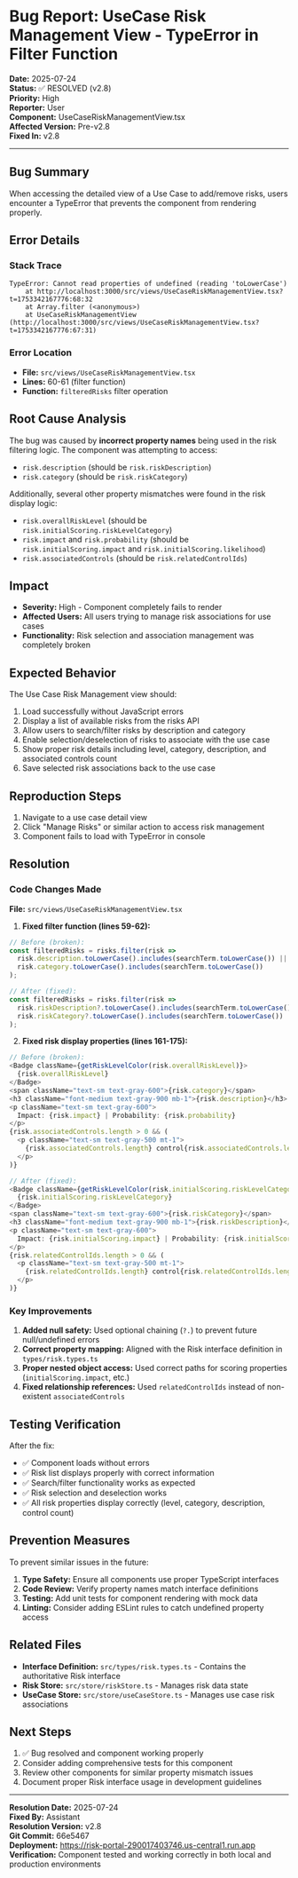 # Bug Report: UseCase Risk Management View - TypeError in Filter Function

**Date:** 2025-07-24  
**Status:** ✅ RESOLVED (v2.8)  
**Priority:** High  
**Reporter:** User  
**Component:** UseCaseRiskManagementView.tsx  
**Affected Version:** Pre-v2.8  
**Fixed In:** v2.8

---

## Bug Summary

When accessing the detailed view of a Use Case to add/remove risks, users encounter a TypeError that prevents the component from rendering properly.

## Error Details

### Stack Trace
```
TypeError: Cannot read properties of undefined (reading 'toLowerCase')
    at http://localhost:3000/src/views/UseCaseRiskManagementView.tsx?t=1753342167776:68:32
    at Array.filter (<anonymous>)
    at UseCaseRiskManagementView (http://localhost:3000/src/views/UseCaseRiskManagementView.tsx?t=1753342167776:67:31)
```

### Error Location
- **File:** `src/views/UseCaseRiskManagementView.tsx`
- **Lines:** 60-61 (filter function)
- **Function:** `filteredRisks` filter operation

## Root Cause Analysis

The bug was caused by **incorrect property names** being used in the risk filtering logic. The component was attempting to access:
- `risk.description` (should be `risk.riskDescription`)
- `risk.category` (should be `risk.riskCategory`)

Additionally, several other property mismatches were found in the risk display logic:
- `risk.overallRiskLevel` (should be `risk.initialScoring.riskLevelCategory`)
- `risk.impact` and `risk.probability` (should be `risk.initialScoring.impact` and `risk.initialScoring.likelihood`)
- `risk.associatedControls` (should be `risk.relatedControlIds`)

## Impact

- **Severity:** High - Component completely fails to render
- **Affected Users:** All users trying to manage risk associations for use cases
- **Functionality:** Risk selection and association management was completely broken

## Expected Behavior

The Use Case Risk Management view should:
1. Load successfully without JavaScript errors
2. Display a list of available risks from the risks API
3. Allow users to search/filter risks by description and category
4. Enable selection/deselection of risks to associate with the use case
5. Show proper risk details including level, category, description, and associated controls count
6. Save selected risk associations back to the use case

## Reproduction Steps

1. Navigate to a use case detail view
2. Click "Manage Risks" or similar action to access risk management
3. Component fails to load with TypeError in console

## Resolution

### Code Changes Made

**File:** `src/views/UseCaseRiskManagementView.tsx`

1. **Fixed filter function (lines 59-62):**
```typescript
// Before (broken):
const filteredRisks = risks.filter(risk => 
  risk.description.toLowerCase().includes(searchTerm.toLowerCase()) ||
  risk.category.toLowerCase().includes(searchTerm.toLowerCase())
);

// After (fixed):
const filteredRisks = risks.filter(risk => 
  risk.riskDescription?.toLowerCase().includes(searchTerm.toLowerCase()) ||
  risk.riskCategory?.toLowerCase().includes(searchTerm.toLowerCase())
);
```

2. **Fixed risk display properties (lines 161-175):**
```typescript
// Before (broken):
<Badge className={getRiskLevelColor(risk.overallRiskLevel)}>
  {risk.overallRiskLevel}
</Badge>
<span className="text-sm text-gray-600">{risk.category}</span>
<h3 className="font-medium text-gray-900 mb-1">{risk.description}</h3>
<p className="text-sm text-gray-600">
  Impact: {risk.impact} | Probability: {risk.probability}
</p>
{risk.associatedControls.length > 0 && (
  <p className="text-sm text-gray-500 mt-1">
    {risk.associatedControls.length} control{risk.associatedControls.length !== 1 ? 's' : ''} associated
  </p>
)}

// After (fixed):
<Badge className={getRiskLevelColor(risk.initialScoring.riskLevelCategory)}>
  {risk.initialScoring.riskLevelCategory}
</Badge>
<span className="text-sm text-gray-600">{risk.riskCategory}</span>
<h3 className="font-medium text-gray-900 mb-1">{risk.riskDescription}</h3>
<p className="text-sm text-gray-600">
  Impact: {risk.initialScoring.impact} | Probability: {risk.initialScoring.likelihood}
</p>
{risk.relatedControlIds.length > 0 && (
  <p className="text-sm text-gray-500 mt-1">
    {risk.relatedControlIds.length} control{risk.relatedControlIds.length !== 1 ? 's' : ''} associated
  </p>
)}
```

### Key Improvements

1. **Added null safety:** Used optional chaining (`?.`) to prevent future null/undefined errors
2. **Correct property mapping:** Aligned with the Risk interface definition in `types/risk.types.ts`
3. **Proper nested object access:** Used correct paths for scoring properties (`initialScoring.impact`, etc.)
4. **Fixed relationship references:** Used `relatedControlIds` instead of non-existent `associatedControls`

## Testing Verification

After the fix:
- ✅ Component loads without errors
- ✅ Risk list displays properly with correct information
- ✅ Search/filter functionality works as expected  
- ✅ Risk selection and deselection works
- ✅ All risk properties display correctly (level, category, description, control count)

## Prevention Measures

To prevent similar issues in the future:

1. **Type Safety:** Ensure all components use proper TypeScript interfaces
2. **Code Review:** Verify property names match interface definitions
3. **Testing:** Add unit tests for component rendering with mock data
4. **Linting:** Consider adding ESLint rules to catch undefined property access

## Related Files

- **Interface Definition:** `src/types/risk.types.ts` - Contains the authoritative Risk interface
- **Risk Store:** `src/store/riskStore.ts` - Manages risk data state
- **UseCase Store:** `src/store/useCaseStore.ts` - Manages use case risk associations

## Next Steps

1. ✅ Bug resolved and component working properly
2. Consider adding comprehensive tests for this component
3. Review other components for similar property mismatch issues
4. Document proper Risk interface usage in development guidelines

---

**Resolution Date:** 2025-07-24  
**Fixed By:** Assistant  
**Resolution Version:** v2.8  
**Git Commit:** 66e5467  
**Deployment:** https://risk-portal-290017403746.us-central1.run.app  
**Verification:** Component tested and working correctly in both local and production environments
